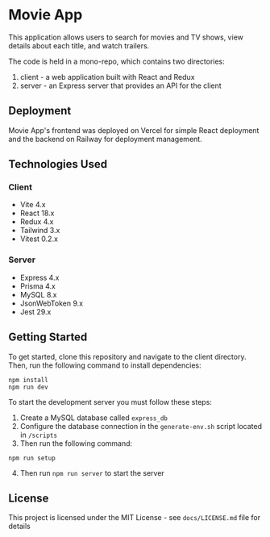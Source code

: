 # Movie App

This application allows users to search for movies and TV shows, view details about each title, and watch trailers.

The code is held in a mono-repo, which contains two directories:

1. client - a web application built with React and Redux
1. server - an Express server that provides an API for the client

## Deployment

Movie App's frontend was deployed on Vercel for simple React deployment and the backend on Railway for deployment management.

## Technologies Used

### Client

- Vite 4.x
- React 18.x
- Redux 4.x
- Tailwind 3.x
- Vitest 0.2.x

### Server

- Express 4.x
- Prisma 4.x
- MySQL 8.x
- JsonWebToken 9.x
- Jest 29.x

## Getting Started

To get started, clone this repository and navigate to the client directory. Then, run the following command to install dependencies:

```
npm install
npm run dev
```

To start the development server you must follow these steps:

1. Create a MySQL database called `express_db`
1. Configure the database connection in the `generate-env.sh` script located in `/scripts`
1. Then run the following command:

```
npm run setup
```

4. Then run `npm run server` to start the server

## License

This project is licensed under the MIT License - see `docs/LICENSE.md` file for details
